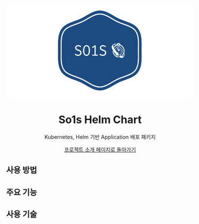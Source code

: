 <div align="center">

<img src="https://raw.githubusercontent.com/so1s/.github/main/static/logo.png" alt="So1s Logo" height="250px" />

# So1s Helm Chart

Kubernetes, Helm 기반 Application 배포 패키지

[프로젝트 소개 페이지로 돌아가기](https://github.com/so1s)

</div>

## 사용 방법

## 주요 기능

## 사용 기술

